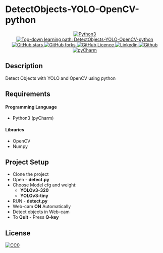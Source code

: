 # DetectObjects-YOLO-OpenCV-python

<p align="center">
 <a href="https://github.com/naseemap47/DetectObjects-YOLO-OpenCV-python/">
    <img alt="Python3" src="https://img.shields.io/badge/Language-Python3-yellowgreen?color=brightgreen&logo=python">
  </a>
  <a href="https://github.com/naseemap47/DetectObjects-YOLO-OpenCV-python//issues">
    <img alt="Top-down learning path: DetectObjects-YOLO-OpenCV-python" src="https://img.shields.io/github/issues/naseemap47/DetectObjects-YOLO-OpenCV-python?color=9cf&style=flat&logo=appveyor">
  </a>
  <a href="https://github.com/naseemap47/DetectObjects-YOLO-OpenCV-python/stargazers">
    <img alt="GitHub stars" src="https://img.shields.io/github/stars/naseemap47/DetectObjects-YOLO-OpenCV-python?color=success&style=flat&logo=appveyor">
  </a>
  <a href="https://github.com/naseemap47/DetectObjects-YOLO-OpenCV-python/network">
    <img alt="GitHub forks" src="https://img.shields.io/github/forks/naseemap47/DetectObjects-YOLO-OpenCV-python?style=flat&logo=Git">
  </a>
  <a href="https://github.com/naseemap47/DetectObjects-YOLO-OpenCV-python/blob/master/LICENSE">
    <img alt="GitHub Licence" src="https://img.shields.io/github/license/naseemap47/DetectObjects-YOLO-OpenCV-python?color=red&style=flat&logo=appveyor">
  </a>
  <a href="https://www.linkedin.com/in/naseem-alassampattil/">
    <img alt="Linkedin" src="https://img.shields.io/badge/Linkedin-blue?logo=linkedin">
  </a>
 <a href="https://github.com/naseemap47">
    <img alt="Github" src="https://img.shields.io/badge/Github-black?logo=github">
 </a>
 <a href="https://github.com/naseemap47/DetectObjects-YOLO-OpenCV-python">
    <img alt="pyCharm" src="https://img.shields.io/badge/IDE-pyCharm-yellowgreen?color=brightgreen&logo=pycharm">
  </a>
</p>

## Description
Detect Objects with YOLO and OpenCV using python

## Requirements
#### Programming Language
* Python3 (pyCharm)
#### Libraries
* OpenCV
* Numpy

## Project Setup
* Clone the project
* Open - **detect.py**
* Choose Model cfg and weight:
  * **YOLOv3-320**
  * **YOLOv3-tiny**
* RUN - **detect.py**
* Web-cam **ON** Automatically
* Detect objects in Web-cam
* To **Quit** - Press **Q-key**

## License
[![CC0](http://seawisphunter.com/minibuffer/api/MIT-License-transparent.png)](https://github.com/naseemap47/DetectObjects-YOLO-OpenCV-python/blob/master/LICENSE)
